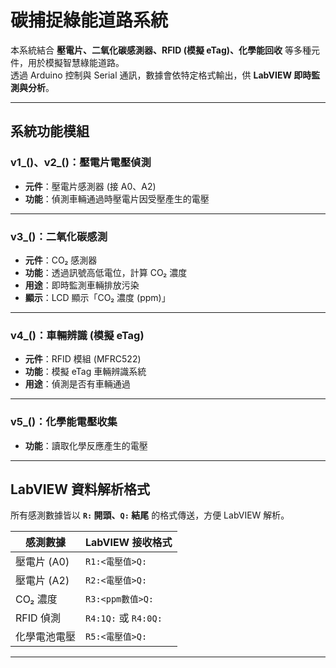 # 碳捕捉綠能道路系統

本系統結合 **壓電片、二氧化碳感測器、RFID (模擬 eTag)、化學能回收** 等多種元件，用於模擬智慧綠能道路。  
透過 Arduino 控制與 Serial 通訊，數據會依特定格式輸出，供 **LabVIEW 即時監測與分析**。  

---

## 系統功能模組

### v1_()、v2_()：壓電片電壓偵測
- **元件**：壓電片感測器 (接 A0、A2)  
- **功能**：偵測車輛通過時壓電片因受壓產生的電壓  

---

### v3_()：二氧化碳感測
- **元件**：CO₂ 感測器  
- **功能**：透過訊號高低電位，計算 CO₂ 濃度  
- **用途**：即時監測車輛排放污染  
- **顯示**：LCD 顯示「CO₂ 濃度 (ppm)」  


---

### v4_()：車輛辨識 (模擬 eTag)
- **元件**：RFID 模組 (MFRC522)  
- **功能**：模擬 eTag 車輛辨識系統  
- **用途**：偵測是否有車輛通過  

---

### v5_()：化學能電壓收集 
- **功能**：讀取化學反應產生的電壓  

---

## LabVIEW 資料解析格式

所有感測數據皆以 **`R:` 開頭、`Q:` 結尾** 的格式傳送，方便 LabVIEW 解析。  

| 感測數據 | LabVIEW 接收格式 | 
|----------|-----------------|
| 壓電片 (A0) | `R1:<電壓值>Q:` | 
| 壓電片 (A2) | `R2:<電壓值>Q:` | 
| CO₂ 濃度   | `R3:<ppm數值>Q:` | 
| RFID 偵測  | `R4:1Q:` 或 `R4:0Q:` 
| 化學電池電壓 | `R5:<電壓值>Q:` 

---



